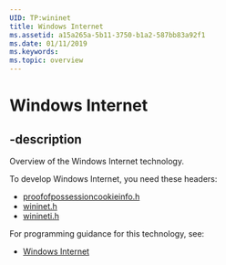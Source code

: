 ```yaml
---
UID: TP:wininet
title: Windows Internet
ms.assetid: a15a265a-5b11-3750-b1a2-587bb83a92f1
ms.date: 01/11/2019
ms.keywords: 
ms.topic: overview
---
```


# Windows Internet

## -description

Overview of the Windows Internet technology.

To develop Windows Internet, you need these headers:

 * [proofofpossessioncookieinfo.h](../proofofpossessioncookieinfo/index.md)
 * [wininet.h](../wininet/index.md)
 * [winineti.h](../winineti/index.md)

For programming guidance for this technology, see:
* [Windows Internet](/windows/desktop/wininet)

